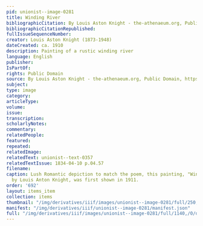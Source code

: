 ```yaml
---
pid: unionist--image-0281
title: Winding River
bibliographicCitation: By Louis Aston Knight - the-athenaeum.org, Public Domain, https://commons.wikimedia.org/w/index.php?curid=75946266
bibliographicCitationRepublished: 
fullIssueSequenceNumber: 
creator: Louis Aston Knight (1873-1948)
dateCreated: ca. 1910
description: Painting of a rustic winding river
language: English
publisher: 
IsPartOf: 
rights: Public Domain
source: By Louis Aston Knight - the-athenaeum.org, Public Domain, https://commons.wikimedia.org/w/index.php?curid=75946266
subject: 
type: image
category: 
articleType: 
volume: 
issue: 
transcription: 
scholarlyNotes: 
commentary: 
relatedPeople: 
featured: 
repeated: 
relatedImage: 
relatedText: unionist--text-0357
relatedTextIssue: 1834-04-10 p.04.57
filename: 
caption: Lush Romantic depiction to match the poem, this painting, "Winding River,"
  by Louis Anton Knight, was first shown in 1911.
order: '692'
layout: items_item
collection: items
thumbnail: "/img/derivatives/iiif/images/unionist--image-0281/full/250,/0/default.jpg"
manifest: "/img/derivatives/iiif/unionist--image-0281/manifest.json"
full: "/img/derivatives/iiif/images/unionist--image-0281/full/1140,/0/default.jpg"
---
```

